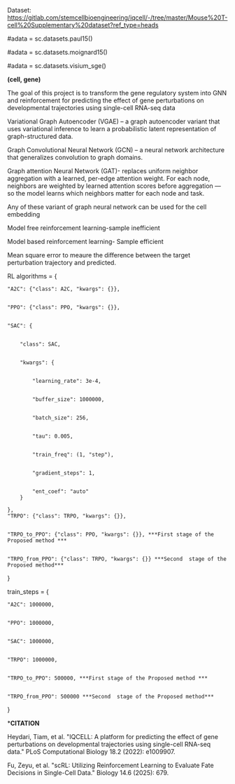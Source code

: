 Dataset: https://gitlab.com/stemcellbioengineering/iqcell/-/tree/master/Mouse%20T-cell%20Supplementary%20dataset?ref_type=heads


#adata = sc.datasets.paul15()


#adata = sc.datasets.moignard15()


#adata = sc.datasets.visium_sge()

****(cell, gene)****


The goal of this project is to transform the gene regulatory system into GNN and reinforcement  for predicting the effect of gene perturbations on developmental trajectories using single-cell RNA-seq data

Variational Graph Autoencoder (VGAE) – a graph autoencoder variant that uses variational inference to learn a probabilistic latent representation of graph-structured data.

Graph Convolutional Neural Network (GCN) – a neural network architecture that generalizes convolution to graph domains. 

Graph attention Neural Network (GAT)- replaces uniform neighbor aggregation with a learned, per-edge attention weight. For each node, neighbors are weighted by learned attention scores before aggregation — so the model learns which neighbors matter for each node and task.

Any of these variant of graph neural network can be used for the cell embedding



Model free reinforcement learning-sample inefficient



Model based reinforcement learning- Sample efficient

Mean square error to meaure the difference between the target perturbation trajectory and predicted.



RL algorithms = {


    "A2C": {"class": A2C, "kwargs": {}},

    
    "PPO": {"class": PPO, "kwargs": {}},

    
    "SAC": {

    
        "class": SAC,

        
        "kwargs": {

        
            "learning_rate": 3e-4,

            
            "buffer_size": 1000000,

            
            "batch_size": 256,

            
            "tau": 0.005,

            
            "train_freq": (1, "step"),

            
            "gradient_steps": 1,

            
            "ent_coef": "auto"
        }
        
    },
    "TRPO": {"class": TRPO, "kwargs": {}},

    
    "TRPO_to_PPO": {"class": PPO, "kwargs": {}}, ***First stage of the Proposed method ***

    
    "TRPO_from_PPO": {"class": TRPO, "kwargs": {}} ***Second  stage of the Proposed method***


    
}


train_steps = {


    "A2C": 1000000,

    
    "PPO": 1000000,

    
    "SAC": 1000000,

    
    "TRPO": 1000000,

    
    "TRPO_to_PPO": 500000, ***First stage of the Proposed method ***

    
    "TRPO_from_PPO": 500000 ***Second  stage of the Proposed method***

    
}


***CITATION**


Heydari, Tiam, et al. "IQCELL: A platform for predicting the effect of gene perturbations on developmental trajectories using single-cell RNA-seq data." PLoS Computational Biology 18.2 (2022): e1009907.


Fu, Zeyu, et al. "scRL: Utilizing Reinforcement Learning to Evaluate Fate Decisions in Single-Cell Data." Biology 14.6 (2025): 679.
